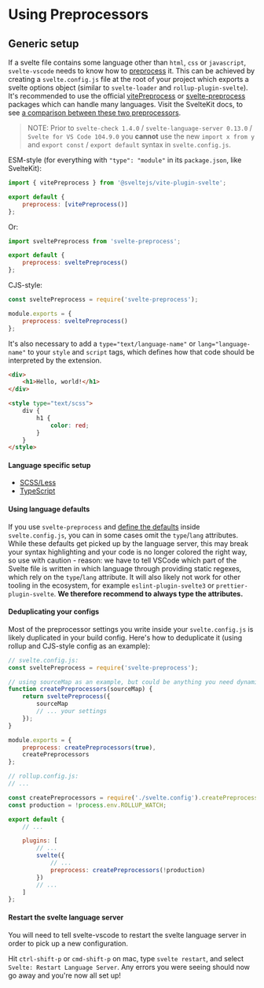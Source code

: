 # Using Preprocessors

## Generic setup

If a svelte file contains some language other than `html`, `css` or `javascript`, `svelte-vscode` needs to know how to [preprocess](https://svelte.dev/docs#svelte_preprocess) it. This can be achieved by creating a `svelte.config.js` file at the root of your project which exports a svelte options object (similar to `svelte-loader` and `rollup-plugin-svelte`). It's recommended to use the official [vitePreprocess](https://github.com/sveltejs/vite-plugin-svelte/blob/main/docs/preprocess.md) or [svelte-preprocess](https://github.com/sveltejs/svelte-preprocess) packages which can handle many languages. Visit the SvelteKit docs, to see [a comparison between these two preprocessors](https://kit.svelte.dev/docs/integrations).

> NOTE: Prior to `svelte-check 1.4.0` / `svelte-language-server 0.13.0` / `Svelte for VS Code 104.9.0` you **cannot** use the new `import x from y` and `export const` / `export default` syntax in `svelte.config.js`.

ESM-style (for everything with `"type": "module"` in its `package.json`, like SvelteKit):

```js
import { vitePreprocess } from '@sveltejs/vite-plugin-svelte';

export default {
    preprocess: [vitePreprocess()]
};
```

Or:

```js
import sveltePreprocess from 'svelte-preprocess';

export default {
    preprocess: sveltePreprocess()
};
```

CJS-style:

```js
const sveltePreprocess = require('svelte-preprocess');

module.exports = {
    preprocess: sveltePreprocess()
};
```

It's also necessary to add a `type="text/language-name"` or `lang="language-name"` to your `style` and `script` tags, which defines how that code should be interpreted by the extension.

```html
<div>
    <h1>Hello, world!</h1>
</div>

<style type="text/scss">
    div {
        h1 {
            color: red;
        }
    }
</style>
```

#### Language specific setup

-   [SCSS/Less](./scss-less.md)
-   [TypeScript](./typescript.md)

#### Using language defaults

If you use `svelte-preprocess` and [define the defaults](https://github.com/sveltejs/svelte-preprocess/blob/main/docs/preprocessing.md#auto-preprocessing-options) inside `svelte.config.js`, you can in some cases omit the `type`/`lang` attributes. While these defaults get picked up by the language server, this may break your syntax highlighting and your code is no longer colored the right way, so use with caution - reason: we have to tell VSCode which part of the Svelte file is written in which language through providing static regexes, which rely on the `type`/`lang` attribute. It will also likely not work for other tooling in the ecosystem, for example `eslint-plugin-svelte3` or `prettier-plugin-svelte`. **We therefore recommend to always type the attributes.**

#### Deduplicating your configs

Most of the preprocessor settings you write inside your `svelte.config.js` is likely duplicated in your build config. Here's how to deduplicate it (using rollup and CJS-style config as an example):

```js
// svelte.config.js:
const sveltePreprocess = require('svelte-preprocess');

// using sourceMap as an example, but could be anything you need dynamically
function createPreprocessors(sourceMap) {
    return sveltePreprocess({
        sourceMap
        // ... your settings
    });
}

module.exports = {
    preprocess: createPreprocessors(true),
    createPreprocessors
};
```

```js
// rollup.config.js:
// ...

const createPreprocessors = require('./svelte.config').createPreprocessors;
const production = !process.env.ROLLUP_WATCH;

export default {
    // ...

    plugins: [
        // ...
        svelte({
            // ...
            preprocess: createPreprocessors(!production)
        })
        // ...
    ]
};
```

#### Restart the svelte language server

You will need to tell svelte-vscode to restart the svelte language server in order to pick up a new configuration.

Hit `ctrl-shift-p` or `cmd-shift-p` on mac, type `svelte restart`, and select `Svelte: Restart Language Server`. Any errors you were seeing should now go away and you're now all set up!
